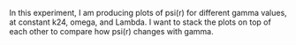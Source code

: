 In this experiment, I am producing plots of psi(r) for different gamma values, at constant k24, omega, and Lambda. I want to stack the plots on top of each other to compare how psi(r) changes with gamma.